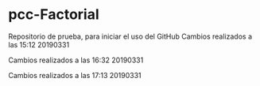 # pcc-Factorial
Repositorio de prueba, para iniciar el uso del GitHub
Cambios realizados a las 15:12 20190331

Cambios realizados a las 16:32 20190331

Cambios realizados a las 17:13 20190331

